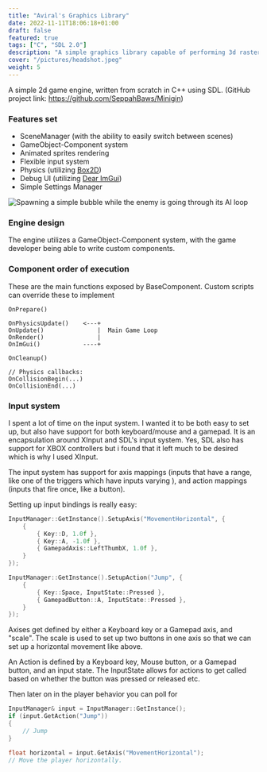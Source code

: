 ```yaml
---
title: "Aviral's Graphics Library"
date: 2022-11-11T18:06:18+01:00
draft: false
featured: true
tags: ["C", "SDL 2.0"]
description: "A simple graphics library capable of performing 3d rasterization and shading.."
cover: "/pictures/headshot.jpeg"
weight: 5
---
```


A simple 2d game engine, written from scratch in C++ using SDL. (GitHub project link: https://github.com/SeppahBaws/Minigin)

### Features set

- SceneManager (with the ability to easily switch between scenes)
- GameObject-Component system
- Animated sprites rendering
- Flexible input system
- Physics (utilizing [Box2D](https://box2d.org))
- Debug UI (utilizing [Dear ImGui](https://github.com/ocornut/imgui))
- Simple Settings Manager

![Spawning a simple bubble while the enemy is going through its AI loop](https://cdn.seppedekeyser.be/img/proj_Minigin/BubbleBobble_bubble.gif)

### Engine design

The engine utilizes a GameObject-Component system, with the game developer being able to write custom components.

### Component order of execution

These are the main functions exposed by BaseComponent. Custom scripts can override these to implement 

```
OnPrepare()

OnPhysicsUpdate()    <---+
OnUpdate()               |  Main Game Loop
OnRender()               |
OnImGui()            ----+

OnCleanup()

// Physics callbacks:
OnCollisionBegin(...)
OnCollisionEnd(...)
```

### Input system

I spent a lot of time on the input system. I wanted it to be both easy to set up, but also have support for both keyboard/mouse and a gamepad. It is an encapsulation around XInput and SDL's input system. Yes, SDL also has support for XBOX controllers but i found that it left much to be desired which is why I used XInput.

The input system has support for axis mappings (inputs that have a range, like one of the triggers which have inputs varying ), and action mappings (inputs that fire once, like a button).

Setting up input bindings is really easy:

```cpp
InputManager::GetInstance().SetupAxis("MovementHorizontal", {
    {
        { Key::D, 1.0f },
        { Key::A, -1.0f },
        { GamepadAxis::LeftThumbX, 1.0f },
    }
});

InputManager::GetInstance().SetupAction("Jump", {
    {
        { Key::Space, InputState::Pressed },
        { GamepadButton::A, InputState::Pressed },
    }
});
```

Axises get defined by either a Keyboard key or a Gamepad axis, and "scale". The scale is used to set up two buttons in one axis so that we can set up a horizontal movement like above.

An Action is defined by a Keyboard key, Mouse button, or a Gamepad button, and an input state. The InputState allows for actions to get called based on whether the button was pressed or released etc.

Then later on in the player behavior you can poll for 

```cpp
InputManager& input = InputManager::GetInstance();
if (input.GetAction("Jump"))
{
    // Jump
}

float horizontal = input.GetAxis("MovementHorizontal");
// Move the player horizontally.
```